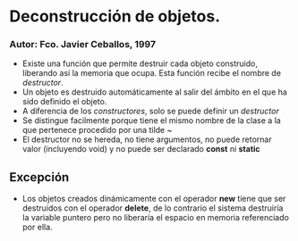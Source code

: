# Deconstrucción de objetos.
### Autor: Fco. Javier Ceballos, 1997

* Existe una función que permite destruir cada objeto construido, liberando así la memoria que ocupa. Esta función recibe el nombre de *destructor*.
* Un objeto es destruido automáticamente al salir del ámbito en el que ha sido definido el objeto.
* A diferencia de los *constructores*, solo se puede definir un *destructor*
* Se distingue facilmente porque tiene el mismo nombre de la clase a la que pertenece procedido por una tilde ~
* El destructor no se hereda, no tiene argumentos, no puede retornar valor (incluyendo void) y no puede ser declarado **const** ni **static** 

## Excepción

* Los objetos creados  dinámicamente con el operador **new** tiene que ser destruidos con el operador **delete**, de lo contrario el sistema destruiría la variable puntero pero no liberaría el espacio en memoria referenciado por ella. 





